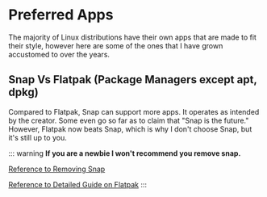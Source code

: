 # Preferred Apps

The majority of Linux distributions have their own apps that are made to fit their style, however here are some of the ones that I have grown accustomed to over the years.

## Snap Vs Flatpak (Package Managers except apt, dpkg)

Compared to Flatpak, Snap can support more apps. It operates as intended by the creator. Some even go so far as to claim that "Snap is the future." However, Flatpak now beats Snap, which is why I don't choose Snap, but it's still up to you.

::: warning
**If you are a newbie I won't recommend you remove snap.**

[Reference to Removing Snap](https://www.kevin-custer.com/blog/disabling-snaps-in-ubuntu-20-04/)

[Reference to Detailed Guide on Flatpak](https://itsfoss.com/flatpak-guide/)
:::
